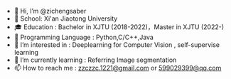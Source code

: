 - 👋 Hi, I’m @zichengsaber
- 🏫 School: Xi'an Jiaotong University
- 🎓 Education : Bachelor in XJTU (2018-2022)，Master in XJTU (2022-)
- 🔨 Programming Language : Python,C/C++,Java
- 👀 I’m interested in : Deeplearning for Computer Vision , self-supervise learning
- 🌱 I’m currently learning : Referring Image segmentation
- 📫 How to reach me : zzczzc.1221@gmail.com or 599029399@qq.com

<!---
zichengsaber/zichengsaber is a ✨ special ✨ repository because its `README.md` (this file) appears on your GitHub profile.
You can click the Preview link to take a look at your changes.
--->
